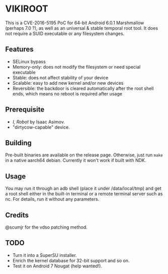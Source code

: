 # VIKIROOT

This is a CVE-2016-5195 PoC for 64-bit Android 6.0.1 Marshmallow (perhaps 7.0 ?), as well as an universal & stable temporal root tool. It does not require a SUID executable or any filesystem changes.
## Features

- SELinux bypass
- Memory-only: does not modify the filesystem or need special executable
- Stable: does not affect stability of your device
- Scalable: easy to add new kernel and/or new devices
- Reversible: the backdoor is cleared automatically after the root shell ends, which means no reboot is required after usage

## Prerequisite
- *I, Robot* by Isaac Asimov.
- "dirtycow-capable" device.

## Building

Pre-built binaries are available on the release page. Otherwise, just run `make` in a native aarch64 debian. Currently it won't work if built with NDK.

## Usage

You may run it through an adb shell (place it under /data/local/tmp) and get a root shell either in the built-in terminal or a remote terminal server such as nc. For details, run it without any parameters.

## Credits

@scumjr for the vdso patching method.

## TODO

- Turn it into a SuperSU installer.
- Enrich the kernel database for 32-bit support and so on.
- Test it on Android 7 Nougat (help wanted!).
